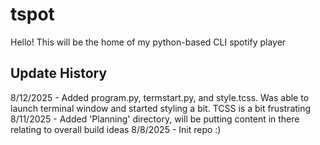 # tspot
Hello! This will be the home of my python-based CLI spotify player

## Update History
8/12/2025 - Added program.py, termstart.py, and style.tcss. Was able to launch terminal window and started styling a bit. TCSS is a bit frustrating
8/11/2025 - Added 'Planning' directory, will be putting content in there relating to overall build ideas
8/8/2025 - Init repo :)
